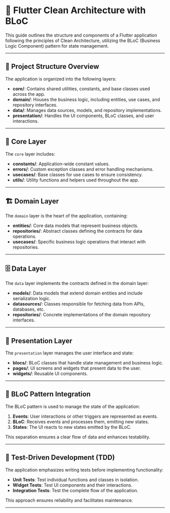 # 🧱 Flutter Clean Architecture with BLoC

This guide outlines the structure and components of a Flutter application following the principles of Clean Architecture, utilizing the BLoC (Business Logic Component) pattern for state management.

---

## 📂 Project Structure Overview

The application is organized into the following layers:

- **core/**: Contains shared utilities, constants, and base classes used across the app.
- **domain/**: Houses the business logic, including entities, use cases, and repository interfaces.
- **data/**: Manages data sources, models, and repository implementations.
- **presentation/**: Handles the UI components, BLoC classes, and user interactions.

---

## 🧠 Core Layer

The `core` layer includes:

- **constants/**: Application-wide constant values.
- **errors/**: Custom exception classes and error handling mechanisms.
- **usecases/**: Base classes for use cases to ensure consistency.
- **utils/**: Utility functions and helpers used throughout the app.

---

## 🏗️ Domain Layer

The `domain` layer is the heart of the application, containing:

- **entities/**: Core data models that represent business objects.
- **repositories/**: Abstract classes defining the contracts for data operations.
- **usecases/**: Specific business logic operations that interact with repositories.

---

## 🗄️ Data Layer

The `data` layer implements the contracts defined in the domain layer:

- **models/**: Data models that extend domain entities and include serialization logic.
- **datasources/**: Classes responsible for fetching data from APIs, databases, etc.
- **repositories/**: Concrete implementations of the domain repository interfaces.

---

## 🎨 Presentation Layer

The `presentation` layer manages the user interface and state:

- **blocs/**: BLoC classes that handle state management and business logic.
- **pages/**: UI screens and widgets that present data to the user.
- **widgets/**: Reusable UI components.

---

## 🔄 BLoC Pattern Integration

The BLoC pattern is used to manage the state of the application:

1. **Events**: User interactions or other triggers are represented as events.
2. **BLoC**: Receives events and processes them, emitting new states.
3. **States**: The UI reacts to new states emitted by the BLoC.

This separation ensures a clear flow of data and enhances testability.

---

## 🧪 Test-Driven Development (TDD)

The application emphasizes writing tests before implementing functionality:

- **Unit Tests**: Test individual functions and classes in isolation.
- **Widget Tests**: Test UI components and their interactions.
- **Integration Tests**: Test the complete flow of the application.

This approach ensures reliability and facilitates maintenance.

---